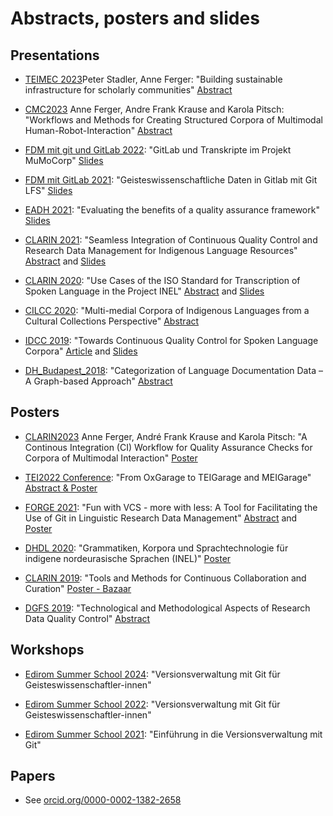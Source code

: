 # Abstracts, posters and slides


## Presentations

- [TEIMEC 2023](https://teimec2023.uni-paderborn.de/)Peter Stadler, Anne Ferger: "Building sustainable infrastructure for scholarly communities" [Abstract](https://teimec2023.uni-paderborn.de/contributions/105.html)

- [CMC2023](https://www.uni-mannheim.de/cmc-corpora2023/programme/) Anne Ferger, Andre Frank Krause and Karola Pitsch: "Workflows and Methods for Creating Structured Corpora of Multimodal Human-Robot-Interaction" [Abstract](https://doi.org/10.14618/1z5k-pb25)

- [FDM mit git und GitLab 2022](https://www.fdm.nrw/index.php/fdm-mit-git-und-gitlab-community-workshop/): "GitLab und Transkripte im Projekt MuMoCorp" [Slides](https://anneferger.github.io/GitLabFDM2022/)

- [FDM mit GitLab 2021](https://www.fdm.nrw/index.php/nrw-ag-gitlab/): "Geisteswissenschaftliche Daten in Gitlab mit Git LFS" [Slides](https://anneferger.github.io/GitLab2021/)

- [EADH 2021](https://eadh2020-2021.org/): "Evaluating the benefits of a quality assurance framework" [Slides](https://digitalhumanists.github.io/EADH2021)

- [CLARIN 2021](https://www.clarin.eu/event/2021/clarin-annual-conference-2021-virtual-event): "Seamless Integration of Continuous Quality Control and Research Data Management for Indigenous Language Resources" [Abstract](https://office.clarin.eu/v/CE-2021-1923-CLARIN2021_ConferenceProceedings.pdf) and [Slides](https://digitalhumanists.github.io/CLARIN2021)

- [CLARIN 2020](https://www.clarin.eu/event/2020/clarin-annual-conference-2020-virtual-event): "Use Cases of the ISO Standard for Transcription of Spoken Language in the Project INEL" [Abstract](https://office.clarin.eu/v/CE-2020-1738-CLARIN2020_ConferenceProceedings.pdf#page=133) and [Slides](https://www.clarin.eu/sites/default/files/clarin2020_p_2.2.4_ferger_jettka.pdf)

- [CILCC 2020](https://cilcc20.wordpress.com/): "Multi-medial Corpora of Indigenous Languages from a Cultural Collections Perspective" [Abstract](https://cilcc20.files.wordpress.com/2020/11/libro-de-resumenes-actas-iii-cilcc-2020-y-v-wopatec-2020-virtual.pdf#page=247)

- [IDCC 2019](https://www.dcc.ac.uk/events/idcc19): "Towards Continuous Quality Control for Spoken Language Corpora" [Article](https://doi.org/10.2218/ijdc.v15i1.601) and [Slides](https://www.dcc.ac.uk/sites/default/files/documents/IDCC19/Slides/IDCC19_Anne%20Ferger.pdf)

- [DH_Budapest_2018](https://elte-dh.hu/en/program/): "Categorization of Language Documentation Data – A Graph-based Approach" [Abstract](https://elte-dh.hu/wp-content/uploads/2018/05/paper-abstract.pdf#page=20)


## Posters

- [CLARIN2023](https://www.clarin.eu/content/programme-clarin-annual-conference-2023) Anne Ferger, André Frank Krause and Karola Pitsch: "A Continous Integration (CI) Workflow for Quality Assurance Checks for Corpora of Multimodal Interaction" [Poster](https://www.clarin.eu/sites/default/files/CLARIN2023_Poster_Anne%20Ferger%20Ci-Quality-Control-Multimodal-Corpora-Poster.pdf)

- [TEI2022 Conference](https://conferences.ncl.ac.uk/tei2022/): "From OxGarage to TEIGarage and MEIGarage" [Abstract & Poster](https://doi.org/10.5281/zenodo.7061524)

- [FORGE 2021](https://forge2021.uni-koeln.de/): "Fun with VCS - more with less: A Tool for Facilitating the Use of Git in Linguistic Research Data Management" [Abstract](https://doi.org/10.5281/zenodo.5379579) and [Poster](https://doi.org/10.5281/zenodo.5336613)

- [DHDL 2020](https://fdhl.info/dhdl-2020/): "Grammatiken, Korpora und Sprachtechnologie für indigene nordeurasische Sprachen (INEL)" [Poster](https://fdhl.info/wp-content/uploads/2020/12/INEL_Digitale_Linguistik.pdf)

- [CLARIN 2019](https://www.clarin.eu/event/2019/clarin-annual-conference-2019-leipzig-germany): "Tools and Methods for Continuous Collaboration and Curation" [Poster - Bazaar](https://www.clarin.eu/sites/default/files/clarin2019_bazaar_ferger.pdf)

- [DGFS 2019](http://www.dgfs2019.uni-bremen.de/): "Technological and Methodological Aspects of Research Data Quality Control" [Abstract](http://www.dgfs2019.uni-bremen.de/abstracts/poster/Ferger_Hedeland.pdf)

## Workshops

- [Edirom Summer School 2024](https://ess.uni-paderborn.de/2024/programm.html): "Versionsverwaltung mit Git für Geisteswissenschaftler-innen"

- [Edirom Summer School 2022](https://ess.uni-paderborn.de/2022/programm.html): "Versionsverwaltung mit Git für Geisteswissenschaftler-innen"

- [Edirom Summer School 2021](https://ess.uni-paderborn.de/2021/programm.html): "Einführung in die Versionsverwaltung mit Git"


## Papers

- See [orcid.org/0000-0002-1382-2658](https://orcid.org/0000-0002-1382-2658)
